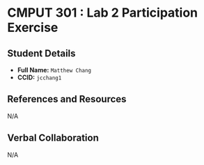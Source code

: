 # CMPUT 301 : Lab 2 Participation Exercise

## Student Details

- **Full Name:** `Matthew Chang`
- **CCID:** `jcchang1`

## References and Resources

N/A

## Verbal Collaboration

N/A
